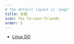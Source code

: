```yaml
---
# the default layout is 'page'
title: 友链
icon: fas fa-user-friends
order: 5
---
```


- [Linux DO](https://linux.do)
